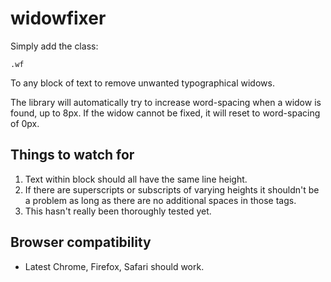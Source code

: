 # widowfixer

Simply add the class:

```
.wf
```

To any block of text to remove unwanted typographical widows.

The library will automatically try to increase word-spacing when a widow is found, up to 8px. If the widow cannot be fixed, it will reset to word-spacing of 0px.

## Things to watch for

1. Text within block should all have the same line height.
2. If there are superscripts or subscripts of varying heights it shouldn't be a problem as long as there are no additional spaces in those tags.
3. This hasn't really been thoroughly tested yet.

## Browser compatibility

- Latest Chrome, Firefox, Safari should work.

